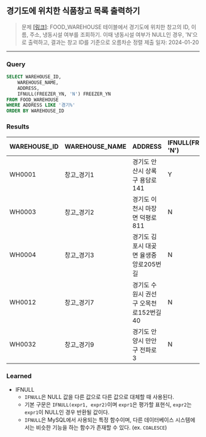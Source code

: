 ## 경기도에 위치한 식품창고 목록 출력하기

> 문제 [[링크]](https://school.programmers.co.kr/learn/courses/30/lessons/131114): FOOD_WAREHOUSE 테이블에서 경기도에 위치한 창고의 ID, 이름, 주소, 냉동시설 여부를 조회하기. 이때 냉동시설 여부가 NULL인 경우, 'N'으로 출력하고, 결과는 창고 ID를 기준으로 오름차순 정렬
> 제출 일자: 2024-01-20

---

### Query

```sql
SELECT WAREHOUSE_ID,
    WAREHOUSE_NAME,
    ADDRESS,
    IFNULL(FREEZER_YN, 'N') FREEZER_YN
FROM FOOD_WAREHOUSE
WHERE ADDRESS LIKE '경기%'
ORDER BY WAREHOUSE_ID
```

### Results

| WAREHOUSE_ID | WAREHOUSE_NAME | ADDRESS                                 | IFNULL(FREEZER_YN, 'N') |
| :----------- | :------------- | :-------------------------------------- | :---------------------- |
| WH0001       | 창고\_경기1    | 경기도 안산시 상록구 용담로 141         | Y                       |
| WH0003       | 창고\_경기2    | 경기도 이천시 마장면 덕평로 811         | N                       |
| WH0004       | 창고\_경기3    | 경기도 김포시 대곶면 율생중앙로205번길  | N                       |
| WH0012       | 창고\_경기7    | 경기도 수원시 권선구 오목천로152번길 40 | N                       |
| WH0032       | 창고\_경기9    | 경기도 안양시 만안구 전파로 3           | N                       |

### Learned

- IFNULL
  - `IFNULL`은 NULL 값을 다른 값으로 다른 값으로 대체할 때 사용된다.
  - 기본 구문은 `IFNULL(expr1, expr2)`이며 `expr1`은 평가할 표현식, `expr2`는 `expr1`이 NULL인 경우 반환될 값이다.
  - `IFNULL`은 MySQL에서 사용되는 특정 함수이며, 다른 데이터베이스 시스템에서는 비슷한 기능을 하는 함수가 존재할 수 있다. (ex. `COALESCE`)
